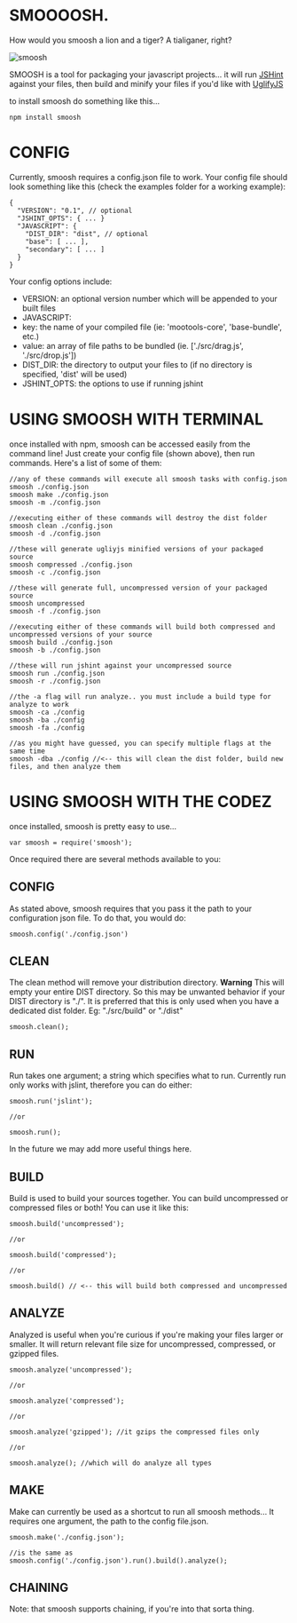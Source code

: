 SMOOOOSH.
=========
How would you smoosh a lion and a tiger? A tialiganer, right?

![smoosh](http://f.cl.ly/items/3o0y3m3o2Z3l1e0i1V2V/Screen%20shot%202011-03-05%20at%2012.13.54%20AM.png)

SMOOSH is a tool for packaging your javascript projects... it will run [JSHint](http://jshint.com) against your files, then build and minify your files if you'd like with [UglifyJS](https://github.com/mishoo/UglifyJS)

to install smoosh do something like this...

    npm install smoosh

CONFIG
======
Currently, smoosh requires a config.json file to work. Your config file should look something like this (check the examples folder for a working example):

    {
      "VERSION": "0.1", // optional
      "JSHINT_OPTS": { ... }
      "JAVASCRIPT": {
        "DIST_DIR": "dist", // optional
        "base": [ ... ],
        "secondary": [ ... ]
      }
    }

Your config options include:

  + VERSION: an optional version number which will be appended to your built files
  + JAVASCRIPT:
  + key: the name of your compiled file (ie: 'mootools-core', 'base-bundle', etc.)
  + value: an array of file paths to be bundled (ie. ['./src/drag.js', './src/drop.js'])
  + DIST_DIR: the directory to output your files to (if no directory is specified, 'dist' will be used)
  + JSHINT_OPTS: the options to use if running jshint

USING SMOOSH WITH TERMINAL
==========================

once installed with npm, smoosh can be accessed easily from the command line! Just create your config file (shown above), then run commands. Here's a list of some of them:


    //any of these commands will execute all smoosh tasks with config.json
    smoosh ./config.json
    smoosh make ./config.json
    smoosh -m ./config.json

    //executing either of these commands will destroy the dist folder
    smoosh clean ./config.json
    smoosh -d ./config.json

    //these will generate ugliyjs minified versions of your packaged source
    smoosh compressed ./config.json
    smoosh -c ./config.json

    //these will generate full, uncompressed version of your packaged source
    smoosh uncompressed
    smoosh -f ./config.json

    //executing either of these commands will build both compressed and uncompressed versions of your source
    smoosh build ./config.json
    smoosh -b ./config.json

    //these will run jshint against your uncompressed source
    smoosh run ./config.json
    smoosh -r ./config.json

    //the -a flag will run analyze.. you must include a build type for analyze to work
    smoosh -ca ./config
    smoosh -ba ./config
    smoosh -fa ./config

    //as you might have guessed, you can specify multiple flags at the same time
    smoosh -dba ./config //<-- this will clean the dist folder, build new files, and then analyze them


USING SMOOSH WITH THE CODEZ
===========================

once installed, smoosh is pretty easy to use...

    var smoosh = require('smoosh');

Once required there are several methods available to you:

CONFIG
------
As stated above, smoosh requires that you pass it the path to your configuration json file. To do that, you would do:

    smoosh.config('./config.json')

CLEAN
-----
The clean method will remove your distribution directory. **Warning** This will empty your entire DIST directory. So this may be unwanted behavior if your DIST directory is "./". It is preferred that this is only used when you have a dedicated dist folder. Eg: "./src/build" or "./dist"

    smoosh.clean();

RUN
---
Run takes one argument; a string which specifies what to run. Currently run only works with jslint, therefore you can do either:

    smoosh.run('jslint');

    //or

    smoosh.run();

In the future we may add more useful things here.

BUILD
-----
Build is used to build your sources together. You can build uncompressed or compressed files or both! You can use it like this:

    smoosh.build('uncompressed');

    //or

    smoosh.build('compressed');

    //or

    smoosh.build() // <-- this will build both compressed and uncompressed


ANALYZE
-------
Analyzed is useful when you're curious if you're making your files larger or smaller. It will return relevant file size for uncompressed, compressed, or gzipped files.

    smoosh.analyze('uncompressed');

    //or

    smoosh.analyze('compressed');

    //or

    smoosh.analyze('gzipped'); //it gzips the compressed files only

    //or

    smoosh.analyze(); //which will do analyze all types

MAKE
----
Make can currently be used as a shortcut to run all smoosh methods... It requires one argument, the path to the config file.json.

    smoosh.make('./config.json');

    //is the same as
    smoosh.config('./config.json').run().build().analyze();

CHAINING
--------
Note: that smoosh supports chaining, if you're into that sorta thing.
